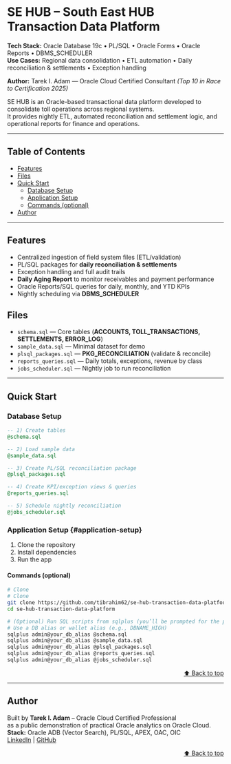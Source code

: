 # SE HUB – South East HUB Transaction Data Platform

**Tech Stack:** Oracle Database 19c • PL/SQL • Oracle Forms • Oracle Reports • DBMS_SCHEDULER  
**Use Cases:** Regional data consolidation • ETL automation • Daily reconciliation & settlements • Exception handling  

**Author:** Tarek I. Adam — Oracle Cloud Certified Consultant *(Top 10 in Race to Certification 2025)*  

SE HUB is an Oracle-based transactional data platform developed to consolidate toll operations across regional systems.  
It provides nightly ETL, automated reconciliation and settlement logic, and operational reports for finance and operations.

---

## Table of Contents
- [Features](#features)
- [Files](#files)
- [Quick Start](#quick-start)
  - [Database Setup](#database-setup)
  - [Application Setup](#application-setup)
  - [Commands (optional)](#commands-optional)
- [Author](#author)

---


## Features
- Centralized ingestion of field system files (ETL/validation)
- PL/SQL packages for **daily reconciliation & settlements**
- Exception handling and full audit trails
- **Daily Aging Report** to monitor receivables and payment performance
- Oracle Reports/SQL queries for daily, monthly, and YTD KPIs
- Nightly scheduling via **DBMS_SCHEDULER**

## Files
- `schema.sql` — Core tables (**ACCOUNTS, TOLL_TRANSACTIONS, SETTLEMENTS, ERROR_LOG**)
- `sample_data.sql` — Minimal dataset for demo
- `plsql_packages.sql` — **PKG_RECONCILIATION** (validate & reconcile)
- `reports_queries.sql` — Daily totals, exceptions, revenue by class
- `jobs_scheduler.sql` — Nightly job to run reconciliation

---

## Quick Start

### Database Setup
```sql
-- 1) Create tables
@schema.sql

-- 2) Load sample data
@sample_data.sql

-- 3) Create PL/SQL reconciliation package
@plsql_packages.sql

-- 4) Create KPI/exception views & queries
@reports_queries.sql

-- 5) Schedule nightly reconciliation
@jobs_scheduler.sql

```

### Application Setup {#application-setup}

1. Clone the repository  
2. Install dependencies  
3. Run the app  

#### Commands (optional)

```bash
# Clone
# Clone
git clone https://github.com/tibrahim62/se-hub-transaction-data-platform.git
cd se-hub-transaction-data-platform

# (Optional) Run SQL scripts from sqlplus (you’ll be prompted for the password)
# Use a DB alias or wallet alias (e.g., DBNAME_HIGH)
sqlplus admin@your_db_alias @schema.sql
sqlplus admin@your_db_alias @sample_data.sql
sqlplus admin@your_db_alias @plsql_packages.sql
sqlplus admin@your_db_alias @reports_queries.sql
sqlplus admin@your_db_alias @jobs_scheduler.sql

```
<p align="right"><a href="#table-of-contents">⬆️ Back to top</a></p>

---

## Author


Built by **Tarek I. Adam** – Oracle Cloud Certified Professional  
as a public demonstration of practical Oracle analytics on Oracle Cloud.  
**Stack:** Oracle ADB (Vector Search), PL/SQL, APEX, OAC, OIC  
[LinkedIn](https://www.linkedin.com/in/tarek-i-adam) | [GitHub](https://github.com/tibrahim62)

<p align="right"><a href="#table-of-contents">⬆ Back to top</a></p>

